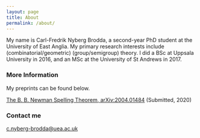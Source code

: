 ```yaml
---
layout: page
title: About
permalink: /about/
---
```


My name is Carl-Fredrik Nyberg Brodda, a second-year PhD student at the University of East Anglia. My primary research interests include (combinatorial/geometric) (group/semigroup) theory. I did a BSc at Uppsala University in 2016, and an MSc at the University of St Andrews in 2017. 

### More Information

My preprints can be found below.

[The B. B. Newman Spelling Theorem, arXiv:2004.01484](https://arxiv.org/abs/2004.01484) (Submitted, 2020)

### Contact me

[c.nyberg-brodda@uea.ac.uk](mailto:c.nyberg-brodda@uea.ac.uk)
